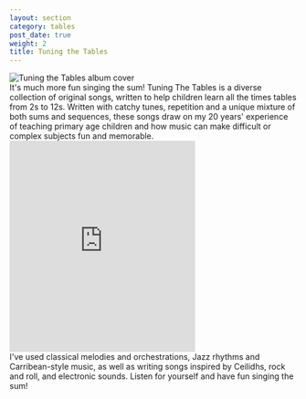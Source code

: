 ```yaml
---
layout: section
category: tables
post_date: true
weight: 2
title: Tuning the Tables
---
```


<aside class="inset left"><img src="http://a4.mzstatic.com/us/r30/Music/v4/e5/6a/24/e56a244a-5f67-aaa2-acda-a986ec814180/EMU_EMU130460.170x170-75.jpg" title="Tuning the Tables album cover"></aside>
It's much more fun singing the sum! Tuning The Tables is a diverse collection of original songs, written to help children learn all the times tables from 2s to 12s. Written with catchy tunes, repetition and a unique mixture of both sums and sequences, these songs draw on my 20 years' experience of teaching primary age children and how music can make difficult or complex subjects fun and memorable. 

<aside class="inset right">
<iframe src="https://widgets.itunes.apple.com/widget.html?c=gb&brc=FFFFFF&blc=FFFFFF&trc=FFFFFF&tlc=FFFFFF&d=&t=&m=music&e=album&w=325&h=370&ids=636510821&wt=discovery&partnerId=&affiliate_id=&at=&ct=" frameborder="0" style="overflow-x:hidden;overflow-y:hidden;width:325px;height: 370px;border:0px"></iframe>
</aside>
I've used classical melodies and orchestrations, Jazz rhythms and Carribean-style music, as well as writing songs inspired by Ceilidhs, rock and roll, and electronic sounds. Listen for yourself and have fun singing the sum!
 
